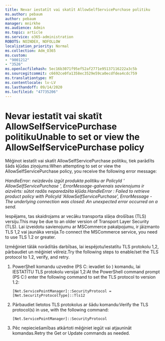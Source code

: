 ```yaml
---
title: Nevar iestatīt vai skatīt AllowSelfServicePurchase politiku
ms.author: pebaum
author: pebaum
manager: mnirkhe
ms.audience: Admin
ms.topic: article
ms.service: o365-administration
ROBOTS: NOINDEX, NOFOLLOW
localization_priority: Normal
ms.collection: Adm_O365
ms.custom:
- "9001212"
- "3526"
ms.openlocfilehash: 5ec16b3071f95ef52af2771e95137116222a3c5b
ms.sourcegitcommit: c6692ce0fa1358ec3529e59ca0ecdfdea4cdc759
ms.translationtype: MT
ms.contentlocale: lv-LV
ms.lasthandoff: 09/14/2020
ms.locfileid: "47735206"
---
```

# <a name="unable-to-set-or-view-the-allowselfservicepurchase-policy"></a><span data-ttu-id="3ceb4-102">Nevar iestatīt vai skatīt AllowSelfServicePurchase politiku</span><span class="sxs-lookup"><span data-stu-id="3ceb4-102">Unable to set or view the AllowSelfServicePurchase policy</span></span>

<span data-ttu-id="3ceb4-103">Mēģinot iestatīt vai skatīt AllowSelfServicePurchase politiku, tiek parādīts šāds kļūdas ziņojums:</span><span class="sxs-lookup"><span data-stu-id="3ceb4-103">When attempting to set or view the AllowSelfServicePurchase policy, you receive the following error message:</span></span>

<span data-ttu-id="3ceb4-104">*HandleError: neizdevās izgūt produkta politiku ar PolicyId ' AllowSelfServicePurchase ', ErrorMessage-galvenais savienojums ir aizvērts: sūtot radās neparedzēta kļūda.*</span><span class="sxs-lookup"><span data-stu-id="3ceb4-104">*HandleError : Failed to retrieve product policy with PolicyId 'AllowSelfServicePurchase', ErrorMessage - The underlying connection was closed: An unexpected error occurred on a send.*</span></span>

<span data-ttu-id="3ceb4-105">Iespējams, tas skaidrojams ar vecāku transporta slāņa drošības (TLS) versiju.</span><span class="sxs-lookup"><span data-stu-id="3ceb4-105">This may be due to an older version of Transport Layer Security (TLS).</span></span> <span data-ttu-id="3ceb4-106">Lai izveidotu savienojumu ar MSCommerce pakalpojumu, ir jāizmanto TLS 1,2 vai jaunāka versija.</span><span class="sxs-lookup"><span data-stu-id="3ceb4-106">To connect the MSCommerce service, you need to use TLS 1.2 or greater.</span></span>  

<span data-ttu-id="3ceb4-107">Izmēģiniet tālāk norādītās darbības, lai iespējotu/iestatītu TLS protokolu 1,2, pārbaudiet un mēģiniet vēlreiz.</span><span class="sxs-lookup"><span data-stu-id="3ceb4-107">Try the following steps to enable/set the TLS protocol to 1.2, verify, and retry.</span></span>
 1. <span data-ttu-id="3ceb4-108">PowerShell komandu uzvedne (PS C: ievadiet šo \) komandu, lai IESTATĪTU TLS protokolu versijai 1,2:</span><span class="sxs-lookup"><span data-stu-id="3ceb4-108">At the PowerShell command prompt (PS C:\) enter the following command to set the TLS protocol to version 1.2:</span></span>

    `[Net.ServicePointManager]::SecurityProtocol = [Net.SecurityProtocolType]::Tls12`

2. <span data-ttu-id="3ceb4-109">Pārbaudiet lietotos TLS protokolus ar šādu komandu:</span><span class="sxs-lookup"><span data-stu-id="3ceb4-109">Verify the TLS protocol(s) in use, with the following command:</span></span>

    `[Net.ServicePointManager]::SecurityProtocol` 

3. <span data-ttu-id="3ceb4-110">Pēc nepieciešamības atkārtoti mēģiniet iegūt vai atjaunināt komandas.</span><span class="sxs-lookup"><span data-stu-id="3ceb4-110">Retry the Get or Update commands as needed.</span></span>

